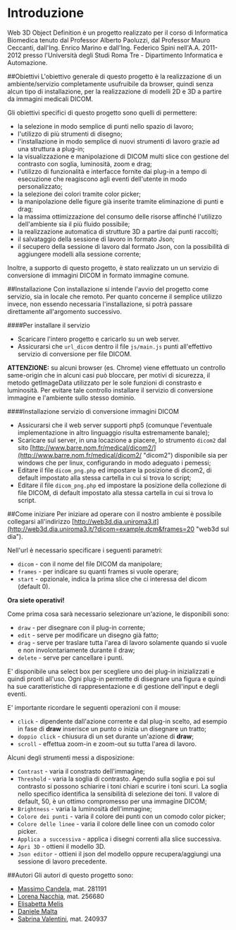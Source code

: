 ﻿Introduzione
============
Web 3D Object Definition è un progetto realizzato per il corso di Informatica Biomedica tenuto dal Professor Alberto Paoluzzi, dal Professor Mauro Ceccanti, dall'Ing. Enrico Marino e dall'Ing. Federico Spini nell'A.A. 2011-2012 presso l'Università degli Studi Roma Tre - Dipartimento Informatica e Automazione.

##Obiettivi
L'obiettivo generale di questo progetto è la realizzazione di un ambiente/servizio completamente usufruibile da browser, quindi senza alcun tipo di installazione, per la realizzazione di modelli 2D e 3D a partire da immagini medicali DICOM.

Gli obiettivi specifici di questo progetto sono quelli di permettere:
* la selezione in modo semplice di punti nello spazio di lavoro;
* l'utilizzo di più strumenti di disegno;
* l'installazione in modo semplice di nuovi strumenti di lavoro grazie ad una struttura a plug-in;
* la visualizzazione e manipolazione di DICOM multi slice con gestione del contrasto con soglia, luminosità, zoom e drag;
* l'utilizzo di funzionalità e interfacce fornite dai plug-in a tempo di esecuzione che reagiscono agli eventi dell'utente in modo personalizzato;
* la selezione dei colori tramite color picker;
* la manipolazione delle figure già inserite tramite eliminazione di punti e drag;
* la massima ottimizzazione del consumo delle risorse affinché l'utilizzo dell'ambiente sia il più fluido possibile;
* la realizzazione automatica di strutture 3D a partire dai punti raccolti;
* il salvataggio della sessione di lavoro in formato Json;
* il secupero della sessione di lavoro dal formato Json, con la possibilità di aggiungere modelli alla sessione corrente;


Inoltre, a supporto di questo progetto, è stato realizzato un un servizio di conversione di immagini DICOM in formato immagine comune.

##Installazione
Con installazione si intende l'avvio del progetto come servizio, sia in locale che remoto.
Per quanto concerne il semplice utilizzo invece, non essendo necessaria l'installazione, si potrà passare direttamente all'argomento successivo.

####Per installare il servizio

* Scaricare l'intero progetto e caricarlo su un web server.
* Assicurarsi che `url_dicom` dentro il file `js/main.js` punti all'effettivo servizio di conversione per file DICOM.

**ATTENZIONE:** su alcuni browser (es. Chrome) viene effettuato un controllo same-origin che in alcuni casi può bloccare, per motivi di sicurezza, il metodo getImageData utilizzato per le sole funzioni di constrasto e luminosità. Per evitare tale controllo installare il servizio di conversione immagine e l'ambiente sullo stesso dominio.


####Installazione servizio di conversione immagini DICOM

* Assicurarsi che il web server supporti php5 (comunque l'eventuale implementazione in altro linguaggio risulta estremamente banale);
* Scaricare sul server, in una locazione a piacere, lo strumento `dicom2` dal sito [http://www.barre.nom.fr/medical/dicom2/](http://www.barre.nom.fr/medical/dicom2/ "dicom2") disponibile sia per windows che per linux, configurando in modo adeguato i pemessi;
* Editare il file `dicom_png.php` ed impostare la posizione di dicom2, di default impostato alla stessa cartella in cui si trova lo script;
* Editare il file `dicom_png.php` ed impostare la posizione della collezione di file DICOM, di default impostato alla stessa cartella in cui si trova lo script.

##Come iniziare
Per iniziare ad operare con il nostro ambiente è possibile collegarsi all'indirizzo [http://web3d.dia.uniroma3.it](http://web3d.dia.uniroma3.it/?dicom=example.dcm&frames=20 "web3d sul dia").

Nell'url è necessario specificare i seguenti parametri:
* `dicom` - con il nome del file DICOM da manipolare;
* `frames` - per indicare su quanti frames si vuole operare;
* `start` - opzionale, indica la prima slice che ci interessa del dicom (default 0).


**Ora siete operativi!**


Come prima cosa sarà necessario selezionare un'azione, le disponibili sono:
* `draw` - per disegnare con il plug-in corrente;
* `edit` - serve per modificare un disegno già fatto;
* `drag` - serve per traslare tutta l'area di lavoro solamente quando si vuole e non involontariamente durante il draw;
* `delete` - serve per cancellare i punti.

E' disponibile una select box per scegliere uno dei plug-in inizializzati e quindi pronti all'uso. Ogni plug-in permette di disegnare una figura e quindi ha sue caratteristiche di rappresentazione e di gestione dell'input e degli eventi.

E' importante ricordare le seguenti operazioni con il mouse:
* `click` - dipendente dall'azione corrente e dal plug-in scelto, ad esempio in fase di **draw** inserisce un punto o inizia un disegnare un tratto;
* `doppio click` - chiusura di un set durante un'azione di **draw**;
* `scroll` - effettua zoom-in e zoom-out su tutta l'area di lavoro.

Alcuni degli strumenti messi a disposizione:
* `Contrast` - varia il constrasto dell'immagine;
* `Threshold` - varia la soglia di contrasto. Agendo sulla soglia e poi sul contrasto si possono schiarire i toni chiari e scurire i toni scuri. La soglia nello specifico identifica la sensibilità di selezione dei toni. Il valore di default, 50, è un ottimo compromesso per una immagine DICOM;
* `Brightness` - varia la luminosità dell'immagine;
* `Colore dei punti` - varia il colore dei punti con un comodo color picker;
* `Colore delle linee` - varia il colore delle linee con un comodo color picker.
* `Applica a successiva` - applica i disegni correnti alla slice successiva.
* `Apri 3D` - ottieni il modello 3D.
* `Json editor` - ottieni il json del modello oppure recupera/aggiungi una sessione di lavoro precedente.

##Autori
Gli autori di questo progetto sono:
* [Massimo Candela](https://github.com/MaxCam "Massimo Candela"), mat. 281191
* [Lorena Nacchia](https://github.com/LoryRm "Lorena Nacchia"), mat. 256680
* [Elisabetta Melis](https://github.com/20thCenturyFox "Elisabetta Melis")
* [Daniele Malta](https://github.com/ "Daniele Malta")
* [Sabrina Valentini](https://github.com/sabrinav "Sabrina Valentini"), mat. 240937


